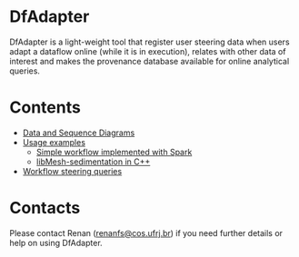 # DfAdapter

DfAdapter is a light-weight tool that register user steering data when users adapt a dataflow online (while it is in execution), relates with other data of interest and makes the provenance database available for online analytical queries. 

# Contents

- [Data and Sequence Diagrams](diagrams)   
- [Usage examples](examples)
  - [Simple workflow implemented with Spark](examples/simple_spark_dataflow)
  - [libMesh-sedimentation in C++](examples/libMesh-sedimentation)
- [Workflow steering queries](queries.md)


# Contacts
Please contact Renan (renanfs@cos.ufrj.br) if you need further details or help on using DfAdapter.